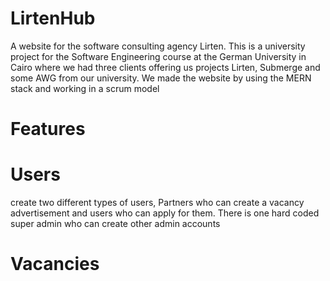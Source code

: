 # LirtenHub
A website for the software consulting agency Lirten.
This is a university project for the Software Engineering course at the German University in Cairo where we had three clients offering us projects Lirten, Submerge and some AWG from our university.
We made the website by using the MERN stack and working in a scrum model

# Features 
# Users
create two different types of users, Partners who can create a vacancy advertisement and users who can apply for them.
There is one hard coded super admin who can create other admin accounts

# Vacancies

